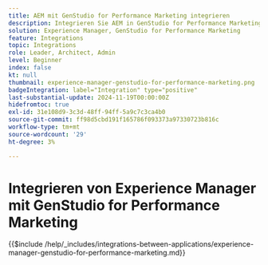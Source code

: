 ```yaml
---
title: AEM mit GenStudio for Performance Marketing integrieren
description: Integrieren Sie AEM in GenStudio for Performance Marketing, um die Inhaltsbereitstellungskette zu beschleunigen.
solution: Experience Manager, GenStudio for Performance Marketing
feature: Integrations
topic: Integrations
role: Leader, Architect, Admin
level: Beginner
index: false
kt: null
thumbnail: experience-manager-genstudio-for-performance-marketing.png
badgeIntegration: label="Integration" type="positive"
last-substantial-update: 2024-11-19T00:00:00Z
hidefromtoc: true
exl-id: 31e108d9-3c3d-48ff-94ff-5a9c7c3ca4b0
source-git-commit: ff98d5cbd191f165786f093373a97330723b816c
workflow-type: tm+mt
source-wordcount: '29'
ht-degree: 3%

---
```


# Integrieren von Experience Manager mit GenStudio for Performance Marketing

{{$include /help/_includes/integrations-between-applications/experience-manager-genstudio-for-performance-marketing.md}}
